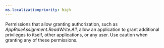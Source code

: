 ```yaml
---
ms.localizationpriority: high
---
```


<!-- markdownlint-disable MD002 MD041 -->

Permissions that allow granting authorization, such as *AppRoleAssignment.ReadWrite.All*, allow an application to grant additional privileges to itself, other applications, or any user. Use caution when granting any of these permissions.
